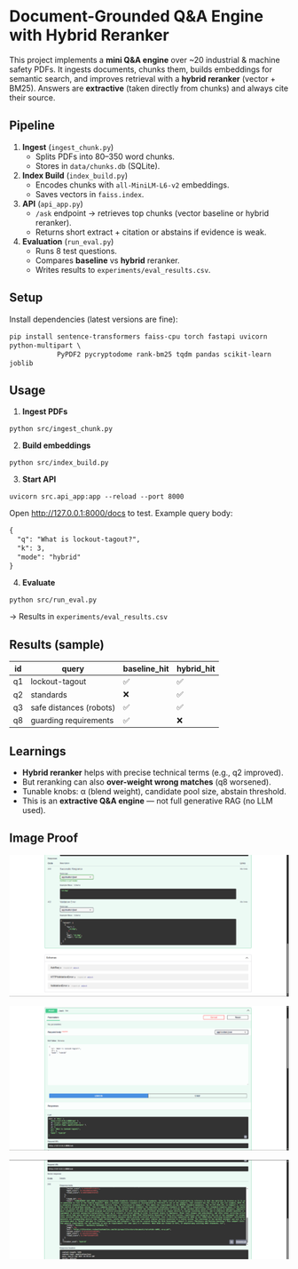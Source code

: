 # Document-Grounded Q&A Engine with Hybrid Reranker

This project implements a **mini Q&A engine** over ~20 industrial & machine safety PDFs. It ingests documents, chunks them, builds embeddings for semantic search, and improves retrieval with a **hybrid reranker** (vector + BM25). Answers are **extractive** (taken directly from chunks) and always cite their source.

## Pipeline
1. **Ingest** (`ingest_chunk.py`)
   * Splits PDFs into 80–350 word chunks.
   * Stores in `data/chunks.db` (SQLite).
2. **Index Build** (`index_build.py`)
   * Encodes chunks with `all-MiniLM-L6-v2` embeddings.
   * Saves vectors in `faiss.index`.
3. **API** (`api_app.py`)
   * `/ask` endpoint → retrieves top chunks (vector baseline or hybrid reranker).
   * Returns short extract + citation or abstains if evidence is weak.
4. **Evaluation** (`run_eval.py`)
   * Runs 8 test questions.
   * Compares **baseline** vs **hybrid** reranker.
   * Writes results to `experiments/eval_results.csv`.

## Setup
Install dependencies (latest versions are fine):

```
pip install sentence-transformers faiss-cpu torch fastapi uvicorn python-multipart \
            PyPDF2 pycryptodome rank-bm25 tqdm pandas scikit-learn joblib
```

## Usage
1. **Ingest PDFs**

```
python src/ingest_chunk.py
```

2. **Build embeddings**

```
python src/index_build.py
```

3. **Start API**

```
uvicorn src.api_app:app --reload --port 8000
```

Open http://127.0.0.1:8000/docs to test.
Example query body:

```
{
  "q": "What is lockout-tagout?",
  "k": 3,
  "mode": "hybrid"
}
```

4. **Evaluate**

```
python src/run_eval.py
```

→ Results in `experiments/eval_results.csv`

## Results (sample)

| id | query | baseline_hit | hybrid_hit |
|----|-------|--------------|------------|
| q1 | lockout-tagout | ✅ | ✅ |
| q2 | standards | ❌ | ✅ |
| q3 | safe distances (robots) | ✅ | ✅ |
| q8 | guarding requirements | ✅ | ❌ |

## Learnings
* **Hybrid reranker** helps with precise technical terms (e.g., q2 improved).
* But reranking can also **over-weight wrong matches** (q8 worsened).
* Tunable knobs: α (blend weight), candidate pool size, abstain threshold.
* This is an **extractive Q&A engine** — not full generative RAG (no LLM used).

## Image Proof

![API Documentation](data/Images/Screenshot%202025-09-21%20202503.png)

![Query Execution](data/Images/Screenshot%202025-09-21%20203749.png)

![API Response](data/Images/Screenshot%202025-09-21%20203756.png)
